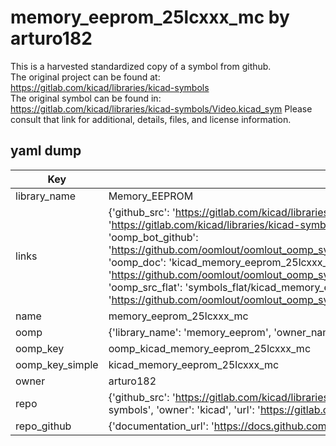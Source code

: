 # memory_eeprom_25lcxxx_mc by arturo182  
This is a harvested standardized copy of a symbol from github.  
The original project can be found at:  
https://gitlab.com/kicad/libraries/kicad-symbols  
The original symbol can be found in:
https://gitlab.com/kicad/libraries/kicad-symbols/Video.kicad_sym
Please consult that link for additional, details, files, and license information.  
## yaml dump  
| Key | Value |  
| --- | --- |  
| library_name | Memory_EEPROM |  
| links | {'github_src': 'https://gitlab.com/kicad/libraries/kicad-symbols/Video.kicad_sym', 'github_src_repo': 'https://gitlab.com/kicad/libraries/kicad-symbols', 'oomp_bot': 'kicad_memory_eeprom_25lcxxx_mc/working', 'oomp_bot_github': 'https://github.com/oomlout/oomlout_oomp_symbol_bot/tree/main/kicad_memory_eeprom_25lcxxx_mc/working', 'oomp_doc': 'kicad_memory_eeprom_25lcxxx_mc/working', 'oomp_doc_github': 'https://github.com/oomlout/oomlout_oomp_symbol_doc/tree/main/kicad_memory_eeprom_25lcxxx_mc/working', 'oomp_src_flat': 'symbols_flat/kicad_memory_eeprom_25lcxxx_mc/working', 'oomp_src_flat_github': 'https://github.com/oomlout/oomlout_oomp_symbol_src/tree/main/kicad_memory_eeprom_25lcxxx_mc/working'} |  
| name | memory_eeprom_25lcxxx_mc |  
| oomp | {'library_name': 'memory_eeprom', 'owner_name': 'kicad', 'symbol_name': 'memory_eeprom_25lcxxx_mc'} |  
| oomp_key | oomp_kicad_memory_eeprom_25lcxxx_mc |  
| oomp_key_simple | kicad_memory_eeprom_25lcxxx_mc |  
| owner | arturo182 |  
| repo | {'github_src': 'https://gitlab.com/kicad/libraries/kicad-symbols/Video.kicad_sym', 'name': 'libraries/kicad-symbols', 'owner': 'kicad', 'url': 'https://gitlab.com/kicad/libraries/kicad-symbols'} |  
| repo_github | {'documentation_url': 'https://docs.github.com/rest/repos/repos#get-a-repository', 'message': 'Not Found'} |  

